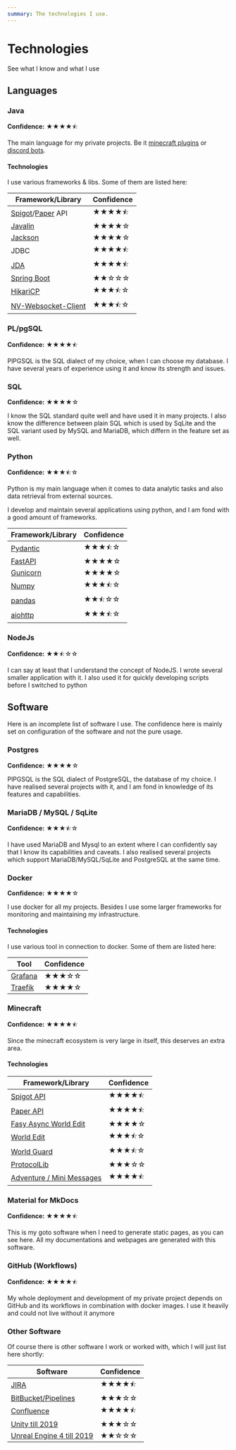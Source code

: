 ```yaml
---
summary: The technologies I use.
---
```


# Technologies

See what I know and what I use

## Languages

### Java

**Confidence:** ★★★★⯪

The main language for my private projects.
Be it [minecraft plugins](/minecraft) or [discord bots](/discord).

#### Technologies

I use various frameworks & libs. Some of them are listed here:

<!-- ★ :material-star: -->
<!-- ⯪ :material-star-half-full: -->
<!-- ☆ :material-star-outline: -->

| Framework/Library                                                              | Confidence |
|--------------------------------------------------------------------------------|------------|
| [Spigot](https://www.spigotmc.org/)/[Paper](https://papermc.io/) API           | ★★★★⯪      |
| [Javalin](https://javalin.io/)                                                 | ★★★★☆      |
| [Jackson](https://github.com/FasterXML/jackson)                                | ★★★★☆      |
| JDBC                                                                           | ★★★★⯪      |
| [JDA](https://github.com/discord-jda/JDA)                                      | ★★★★⯪      |
| [Spring Boot](https://spring.io/projects/spring-boot)                          | ★★☆☆☆      |
| [HikariCP](https://github.com/brettwooldridge/HikariCP)                        | ★★★⯪☆      |
| [NV-Websocket-Client](https://github.com/TakahikoKawasaki/nv-websocket-client) | ★★★⯪☆      |

### PL/pgSQL

**Confidence:** ★★★★⯪

PlPGSQL is the SQL dialect of my choice, when I can choose my database.
I have several years of experience using it and know its strength and issues.

### SQL

**Confidence:** ★★★★☆

I know the SQL standard quite well and have used it in many projects.
I also know the difference between plain SQL which is used by SqLite and the SQL variant used by MySQL and MariaDB, which differn in the feature set as well.

### Python

**Confidence:** ★★★⯪☆

Python is my main language when it comes to data analytic tasks and also data retrieval from external sources.

I develop and maintain several applications using python, and I am fond with a good amount of frameworks.

| Framework/Library                              | Confidence |
|------------------------------------------------|------------|
| [Pydantic](https://docs.pydantic.dev/latest/)  | ★★★⯪☆      |
| [FastAPI](https://fastapi.tiangolo.com/)       | ★★★★☆      |
| [Gunicorn](https://gunicorn.org/)              | ★★★★☆      |
| [Numpy](https://numpy.org/)                    | ★★★⯪☆      |
| [pandas](https://pandas.pydata.org/)           | ★★⯪☆☆      |
| [aiohttp](https://docs.aiohttp.org/en/stable/) | ★★★⯪☆      |

### NodeJs

**Confidence:** ★★⯪☆☆

I can say at least that I understand the concept of NodeJS.
I wrote several smaller application with it.
I also used it for quickly developing scripts before I switched to python

## Software

Here is an incomplete list of software I use. The confidence here is mainly set on configuration of the software and
not the pure usage.

### Postgres

**Confidence:** ★★★★☆

PlPGSQL is the SQL dialect of PostgreSQL, the database of my choice.
I have realised several projects with it, and I am fond in knowledge of its features and capabilities.

### MariaDB / MySQL / SqLite

**Confidence:** ★★★⯪☆

I have used MariaDB and Mysql to an extent where I can confidently say that I know its capabilities and caveats.
I also realised several projects which support MariaDB/MySQL/SqLite and PostgreSQL at the same time.

### Docker

**Confidence:** ★★★★☆

I use docker for all my projects. Besides I use some larger frameworks for monitoring and maintaining my infrastructure.

#### Technologies

I use various tool in connection to docker. Some of them are listed here:

<!-- ★ ⯪ ☆ -->

| Tool                            | Confidence |
|---------------------------------|------------|
| [Grafana](https://grafana.com/) | ★★★☆☆      |
| [Traefik](https://traefik.io/)  | ★★★★☆      |

### Minecraft

**Confidence:** ★★★★⯪

Since the minecraft ecosystem is very large in itself, this deserves an extra area.

#### Technologies

| Framework/Library                                                                | Confidence |
|----------------------------------------------------------------------------------|------------|
| [Spigot API](https://www.spigotmc.org/)                                          | ★★★★⯪      |
| [Paper API](https://papermc.io/)                                                 | ★★★★⯪      |
| [Fasy Async World Edit](https://github.com/IntellectualSites/FastAsyncWorldEdit) | ★★★★☆      |
| [World Edit](https://github.com/enginehub/worldedit)                             | ★★★⯪☆      |
| [World Guard](https://github.com/EngineHub/WorldGuard)                           | ★★★⯪☆      |
| [ProtocolLib](https://github.com/dmulloy2/ProtocolLib/)                          | ★★★☆☆      |
| [Adventure / Mini Messages](https://github.com/KyoriPowered/adventure)           | ★★★★⯪      |

### Material for MkDocs

**Confidence:** ★★★★⯪

This is my goto software when I need to generate static pages, as you can see here.
All my documentations and webpages are generated with this software.

### GitHub (Workflows)

**Confidence:** ★★★★⯪

My whole deployment and development of my private project depends on GitHub and its workflows in combination with
docker images.
I use it heavily and could not live without it anymore

### Other Software

Of course there is other software I work or worked with, which I will just list here shortly:

| Software                                                       | Confidence |
|----------------------------------------------------------------|------------|
| [JIRA](https://www.atlassian.com/en/software/jira)             | ★★★★⯪      |
| [BitBucket/Pipelines](https://bitbucket.org/)                  | ★★★☆☆      |
| [Confluence](https://www.atlassian.com/en/software/confluence) | ★★★★⯪      |
| [Unity till 2019](https://unity.com/)                          | ★★★☆☆      |
| [Unreal Engine 4 till 2019]()                                  | ★★☆☆☆      |
